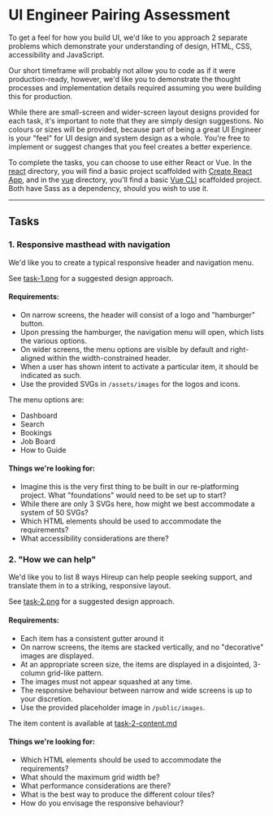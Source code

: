# UI Engineer Pairing Assessment

To get a feel for how you build UI, we'd like to you approach 2 separate problems which demonstrate your understanding of design, HTML, CSS, accessibility and JavaScript.

Our short timeframe will probably not allow you to code as if it were production-ready, however, we'd like you to demonstrate the thought processes and implementation details required assuming you were building this for production.

While there are small-screen and wider-screen layout designs provided for each task, it's important to note that they are simply design suggestions. No colours or sizes will be provided, because part of being a great UI Engineer is your "feel" for UI design and system design as a whole. You're free to implement or suggest changes that you feel creates a better experience.

To complete the tasks, you can choose to use either React or Vue. In the [react](/react) directory, you will find a basic project scaffolded with [Create React App](https://facebook.github.io/create-react-app/), and in the [vue](/vue) directory, you'll find a basic [Vue CLI](https://cli.vuejs.org/) scaffolded project. Both have Sass as a dependency, should you wish to use it.

---

## Tasks

### 1. Responsive masthead with navigation

We'd like you to create a typical responsive header and navigation menu.

See [task-1.png](/designs/task-1.png) for a suggested design approach.

#### Requirements:

* On narrow screens, the header will consist of a logo and "hamburger" button.
* Upon pressing the hamburger, the navigation menu will open, which lists the various options.
* On wider screens, the menu options are visible by default and right-aligned within the width-constrained header.
* When a user has shown intent to activate a particular item, it should be indicated as such.
* Use the provided SVGs in `/assets/images` for the logos and icons.

The menu options are:

* Dashboard
* Search
* Bookings
* Job Board
* How to Guide

#### Things we're looking for:

* Imagine this is the very first thing to be built in our re-platforming project. What "foundations" would need to be set up to start?
* While there are only 3 SVGs here, how might we best accommodate a system of 50 SVGs?
* Which HTML elements should be used to accommodate the requirements?
* What accessibility considerations are there?

### 2. "How we can help"

We'd like you to list 8 ways Hireup can help people seeking support, and translate them in to a striking, responsive layout.

See [task-2.png](/designs/task-2.png) for a suggested design approach.

#### Requirements:

* Each item has a consistent gutter around it
* On narrow screens, the items are stacked vertically, and no "decorative" images are displayed.
* At an appropriate screen size, the items are displayed in a disjointed, 3-column grid-like pattern.
* The images must not appear squashed at any time.
* The responsive behaviour between narrow and wide screens is up to your discretion.
* Use the provided placeholder image in `/public/images`.

The item content is available at [task-2-content.md](/task-2-content.md)

#### Things we're looking for:

* Which HTML elements should be used to accommodate the requirements?
* What should the maximum grid width be?
* What performance considerations are there?
* What is the best way to produce the different colour tiles?
* How do you envisage the responsive behaviour?
